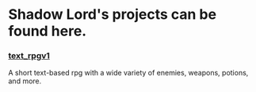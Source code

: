 # Shadow Lord's projects can be found here.

### [text_rpgv1](https://github.com/deathguy24/game)

A short text-based rpg with a wide variety of enemies, weapons, potions, and more.
